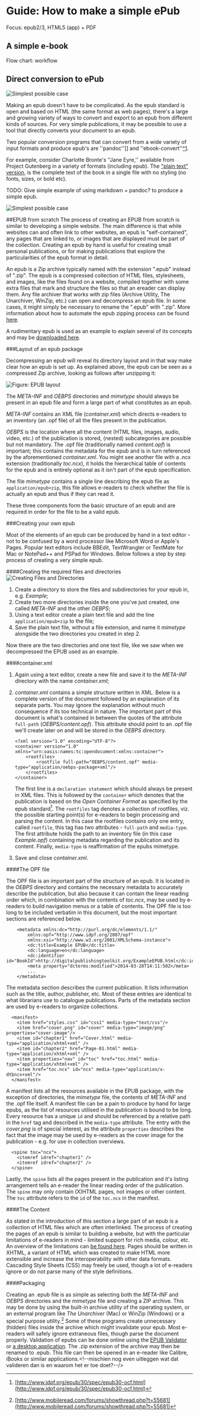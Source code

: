 # Guide: How to make a simple ePub

Focus: epub2/3, HTML5 (app) + PDF

<!--example Manifesto, El Lissitzky-->
    

## A simple e-book 
Flow chart: workflow <!-- Loes & Kimmy-->


## Direct conversion to ePub

![Simplest possible case](../images/_in_progress/08_markdowntoepub_simple.svg "simple")

Making an epub doesn't have to be complicated. As the epub standard is open and based on HTML (the same format as web pages), there's a large and growing variety of ways to convert and export to an epub from different kinds of sources. For very simple publications, it may be possible to use a tool that directly converts your document to an epub.

Two popular conversion programs that can convert from a wide variety of input formats and produce epub's are ''pandoc''[] and ''ebook-convert''[^1](http://manual.calibre-ebook.com/cli/ebook-convert.html). 

For example, consider Charlotte Bronte's ''Jane Eyre,'' available from Project Gutenberg in a variety of formats (including epub). The ["plain text" version](http://www.gutenberg.org/cache/epub/1260/pg1260.txt), is the complete text of the book in a single file with no styling (no fonts, sizes, or bold etc).

TODO: Give simple example of using markdown + pandoc? to produce a simple epub.


![Simplest possible case](../images/_in_progress/08_markdown_to_epub.svg "simple")
<!--where should this image go? What is it's purpose? There is also a small portion missing at the top-->

##EPUB from scratch
The process of creating an EPUB from scratch is similar to developing a simple website. The main difference is that while websites can and often link to other websites, an epub is "self-contained", any pages that are linked to, or images that are displayed must be part of the collection. Creating an epub by hand is useful for creating small personal publications, or for making publications that explore the particularities of the epub format in detail.

An epub is a Zip archive typically named with the extension ".epub" instead of ".zip". The epub is a compressed collection of HTML files, stylesheets, and images, like the files found on a website, compiled together with some extra files that mark and structure the files so that an ereader can display them. Any file archiver that works with zip files (Archive Utility, The Unarchiver, WinZip, etc.) can open and decompress an epub file. In some cases, it might simply be necessary to rename the ".epub" with ".zip". More information about how to automate the epub zipping process can be found [here](http://www.mobileread.com/forums/showthread.php?t=55681). 

A rudimentary epub is used as an example to explain several of its concepts and may be [downloaded here]().

###Layout of an epub package

Decompressing an epub will reveal its directory layout and in that way make clear how an epub is set up. As explained above, the epub can be seen as a compressed Zip archive, looking as follows after unzipping it:

![Figure: EPUB layout](../images/chapterabb_img.png "Figure: EPUB layout")

The *META-INF* and *OEBPS* directories and *mimetype* should always be present in an epub file and form a large part of what constitutes as an epub. 

*META-INF* contains an XML file (*container.xml*) which directs e-readers to an inventory (an .opf file) of all the files present in the publication.

*OEBPS* is the location where all the content (HTML files, images, audio, video, etc.) of the publication is stored, (nested) subcategories are possible but not mandatory. The .opf file (traditionally named *content.opf*) is important; this contains the metadata for the epub and is in turn referenced by the aforementioned *container.xml*. You might see another file with a .ncx extension (traditionally *toc.ncx*), it holds the hierarchical table of contents for the epub and is entirely optional as it isn't part of the epub specification.

The file *mimetype* contains a single line describing the epub file as `application/epub+zip`, this file allows e-readers to check whether the file is actually an epub and thus if they can read it.

These three components form the basic structure of an epub and are required in order for the file to be a valid epub.


###Creating your own epub

Most of the elements of an epub can be produced by hand in a text editor - not to be confused by a word processor like Microsoft Word or Apple's Pages. Popular text editors include BBEdit, TextWrangler or TextMate for Mac or NotePad++ and PSPad for Windows. Below follows a step by step process of creating a very simple epub.


####Creating the required files and directories
![Creating Files and Directories](../images/_in_progress/08_3_creating_files.svg "Creating Files and Directories")
1. Create a directory to store the files and subdirectories for your epub in, e.g. *Example*;
2. Create two more directories inside the one you've just created, one called *META-INF* and the other *OEBPS*;
3. Using a text editor create a plain text file and add the line `application/epub+zip` to the file;
4. Save the plain text file, without a file extension, and name it *mimetype* alongside the two directories you created in step 2.

Now there are the two directories and one text file, like we saw when we decompressed the EPUB used as an example.


####container.xml

1. Again using a text editor, create a new file and save it to the *META-INF* directory with the name *container.xml*;
2. *container.xml* contains a simple structure written in XML. Below is a complete version of the document followed by an explanation of its separate parts. You may ignore the explanation without much consequence if its too technical in nature. The important part of this document is what's contained in between the quotes of the attribute `full-path` (*OEBPS/content.opf*). This attribute should point to an .opf file we'll create later on and will be stored in the *OEBPS* directory. <!--is het the attribute of the file die gestored gaat worden-->


	```
	<?xml version="1.0" encoding="UTF-8"?> 
	<container version="1.0" xmlns="urn:oasis:names:tc:opendocument:xmlns:container"> 
		<rootfiles>
			<rootfile full-path="OEBPS/content.opf" media-type="application/oebps-package+xml"/>
		</rootfiles>
	</container>
	```
	
	The first line is a `declaration statement` which should always be present in XML files. This is followed by the `container` which denotes that the publication is based on the *Open Container Format* as specified by the epub standard[^epub-standard]. The `rootfiles` tag denotes a collection of rootfiles, viz. the possible starting point(s) for e-readers to begin processing and parsing the content. In this case the rootfiles contains only one entry, called `rootfile`, this tag has two attributes - `full-path` and `media-type`. The first attribute holds the path to an inventory file (in this case *Example.opf*) containing metadata regarding the publication and its content. Finally, `media-type` is reaffirmation of the epubs mimetype.
3. Save and close *container.xml*.
	

####The OPF file

The OPF file is an important part of the structure of an epub. It is located in the *OEBPS* directory and contains the necessary metadata to accurately describe the publication, but also because it can contain the linear reading order which, in combination with the contents of *toc.ncx*, may be used by e-readers to build navigation menus or a table of contents. The OPF file is too long to be included verbatim in this document, but the most important sections are referenced below.

```
	<metadata xmlns:dc="http://purl.org/dc/elements/1.1/"
		xmlns:opf="http://www.idpf.org/2007/opf"
		xmlns:xsi="http://www.w3.org/2001/XMLSchema-instance">
		<dc:title>Example EPUB</dc:title>
		<dc:language>en</dc:language>
		<dc:identifier id="BookId">http://digitalpublishingtoolkit.org/ExampleEPUB.html</dc:identifier>
    	<meta property="dcterms:modified">2014-03-28T14:11:50Z</meta>
    	...
	</metadata>
```

The metadata section describes the current publication. It lists information such as the title, author, publisher, etc. Most of these entries are identical to what librarians use to catalogue publications. Parts of the metadata section are used by e-readers to organize collections.
	
```	
  <manifest>
    <item href="styles.css" id="css1" media-type="text/css"/>
    <item href="cover.png" id="cover" media-type="image/png" properties="cover-image"/>
	<item id="chapter1" href="Cover.html" media-type="application/xhtml+xml" />
	<item id="chapter2" href="Page-01.html" media-type="application/xhtml+xml" />
	<item properties="nav" id="toc" href="toc.html" media-type="application/xhtml+xml" />
    <item href="toc.ncx" id="ncx" media-type="application/x-dtbncx+xml"/>
  </manifest>
```

A manifest lists all the resources available in the EPUB package, with the exception of directories, the *mimetype* file, the contents of *META-INF* and the .opf file itself. A manifest file can be a pain to produce by hand for large epubs, as the list of resources utilised in the publication is bound to be long. Every resource has a unique `id` and should be referenced by a relative path in the `href` tag and described in the `media-type` attribute. The entry with the *cover.png* is of special interest, as the attribute `properties` describes the fact that the image may be used by e-readers as the cover image for the publication - e.g. for use in collection overviews.

```
  <spine toc="ncx">
  	<itemref idref="chapter1" />
  	<itemref idref="chapter2" />
  </spine>
```
Lastly, the `spine` lists all the pages present in the publication and it's listing arrangement tells an e-reader the linear reading order of the publication. The `spine` may only contain (X)HTML pages, not images or other content. The `toc` attribute refers to the `id`  of the `toc.ncx` in the manifest.
	

####The Content

As stated in the introduction of this section a large part of an epub is a collection of HTML files which are often interlinked. The process of creating the pages of an epub is similar to building a website, but with the particular limitations of e-readers in mind - limited support for rich media, colour, etc. An overview of the limitations can [be found here]().
Pages should be written in XHTML, a variant of HTML which was created to make HTML more extensible and increase the interoperability with other data formats. Cascading Style Sheets (CSS) may freely be used, though a lot of e-readers ignore or do not parse many of the style definitions.


####Packaging

Creating an .epub file is as simple as selecting both the *META-INF* and *OEBPS* directories and the *mimetype* file and creating a ZIP archive. This may be done by using the built-in archive utility of the operating system, or an external program like *The Unarchiver* (Mac) or WinZip (Windows) or a special purpose utility.[^epub-zip-unzip] Some of these programs create unnecessary (hidden) files inside the archive which might invalidate your epub. Most e-readers will safely ignore extraneous files, though parse the document properly. Validation of epubs can be done online using the [EPUB Validator](http://validator.idpf.org) or [a desktop application](http://www.pagina-online.de/produkte/epub-checker/). The .zip extension of the archive may then be renamed to .epub. This file can then be opened in an e-reader like Calibre, iBooks or similar applications.<!--mischien nog even uitleggen wat dat valideren dan is en waarom het er toe doet?--/>



[^epub-standard]: [http://www.idpf.org/epub/30/spec/epub30-ocf.html](http://www.idpf.org/epub/30/spec/epub30-ocf.html)
[^epub-zip-unzip]: [http://www.mobileread.com/forums/showthread.php?t=55681](http://www.mobileread.com/forums/showthread.php?t=55681)





